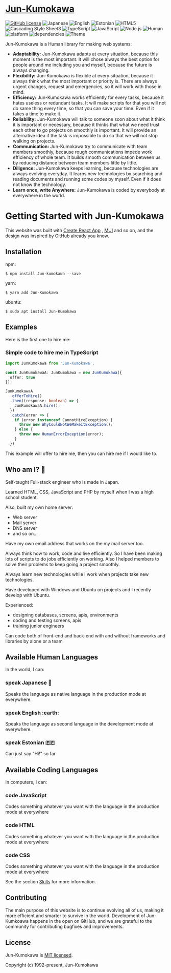 # [Jun-Kumokawa](#)
[![GitHub license](https://img.shields.io/badge/license-MIT-blue.svg)](https://mit-license.org/) ![Japanese](https://img.shields.io/badge/Japanese_(ja__JP)-Native-green) ![English](https://img.shields.io/badge/English_(en__US)-B2-yellow) ![Estonian](https://img.shields.io/badge/Estonian_(et__EE)-0.1%25-red) ![HTML5](https://img.shields.io/badge/HTML5-Advanced-green) ![Cascading Style Sheet3](https://img.shields.io/badge/Cascading_Style_Sheet3-Advanced-green) ![TypeScript](https://img.shields.io/badge/TypeScript-Intermediate-green) ![JavaScript](https://img.shields.io/badge/JavaScript-Advanced-green) ![Node.js](https://img.shields.io/badge/Node.js-Advanced-green) ![Human](https://img.shields.io/badge/Human-v30.0-blue) ![platform](https://img.shields.io/badge/platform-Ubuntu-blue) ![dependencies](https://img.shields.io/badge/dependencies-ubuntu_|_vim_|_hhkb_|_trackball_|_urxvt-success) ![Theme](https://img.shields.io/badge/Theme-dark-%23333333)

Jun-Kumokawa is a Human library for making web systems:

* **Adaptability:** Jun-Kumokawa adapts at every situation, because this moment is the most important. It will chose always the best option for people around me including you and myself, because the future is always changing.
* **Flexibility:** Jun-Kumokawa is flexible at every situation, because it always think what the most important or priority is. There are always urgent changes, request and emergencies, so it will work with those in mind.
* **Efficiency:** Jun-Kumokawa works efficiently for every tasks, because it hates useless or redundant tasks. It will make scripts for that you will not do same thing every time, so that you can save your time. Even if it takes a time to make it.
* **Reliability:** Jun-Kumokawa will talk to someone soon about what it think it is important or necessary, because it thinks that what we need trust each other to go projects on smoothly is important. It will provide an alternative idea if the task is impossible to do so that we will not stop walking on projects.
* **Communication:** Jun-Kumokawa try to communicate with team members smoothly, because rough communications impede work efficiency of whole team. It builds smooth communication between us by reducing distance between team members little by little.
* **Diligence:** Jun-Kumokawa keeps learning, because technologies are always evolving everyday. It learns new technologies by searching and reading documents and running some codes by myself. Even if it does not know the technology.
* **Learn once, write Anywhere:** Jun-Kumokawa is coded by everybody at everywhere in the world.

# Getting Started with Jun-Kumokawa

This website was built with [Create React App](https://github.com/facebook/create-react-app) , [MUI](https://github.com/mui-org/material-ui) and so on, and the design was inspired by GitHub already you know.

## Installation

npm:

``` shell
$ npm install Jun-kumokawa --save
```

yarn:

``` shell
$ yarn add Jun-Kumokawa
```

ubuntu:

``` shell
$ sudo apt install Jun-Kumokawa
```

## Examples

Here is the first one to hire me:

### Simple code to hire me in TypeScript

``` typescript
import JunKumokawa from 'Jun-Kumokawa';

const JunKumokawaA: JunKumokawa = new JunKumokawa({
  offer: true
});

JunKumokawaA
  .offerToHire()
  .then((response: boolean) => {
    JunKumokawaA.hire();
  })
  .catch(error => {
    if (error instanceof CannotHireException) {
      throw new WhyCouldNotWeMakeItException();
    } else {
      throw new HumanErrorException(error);
    }
  })
```

This example will offer to hire me, then you can hire me if I would like to.

## Who am I? :thinking:

Self-taught Full-stack engineer who is made in Japan.

Learned HTML, CSS, JavaScript and PHP by myself when I was a high school student.

Also, built my own home server:
  * Web server
  * Mail server
  * DNS server
  * and so on...

Have my own email address that works on the my mail server too.

Always think how to work, code and live efficiently. So I have been making lots of scripts to do jobs efficiently on working. Also I helped members to solve their problems to keep going a project smoothly.

Always learn new technologies while I work when projects take new technologies.

Have developed with Windows and Ubuntu on projects and I recently develop with Ubuntu.

Experienced:
  * designing databases, screens, apis, environments
  * coding and testing screens, apis
  * training junior engineers

Can code both of front-end and back-end with and without frameworks and libraries by alone or a team

## Available Human Languages

In the world, I can:

### speak Japanese :japan:

Speaks the language as native language in the production mode at everywhere.

### speak English :earth:

Speaks the language as second language in the development mode at everywhere.

### speak Estonian :estonia:

Can just say "Hi!" so far

## Available Coding Languages

In computers, I can:

### code JavaScript

Codes something whatever you want with the language in the production mode at everywhere

### code HTML

Codes something whatever you want with the language in the production mode at everywhere

### code CSS

Codes something whatever you want with the language in the production mode at everywhere

See the section [Skills](https://portfolio.kumoti.jp/#/skill) for more information.

## Contributing

The main purpose of this website is to continue evolving all of us, making it more efficient and smarter to survive in the world. Development of Jun-Kumkoawa happens in the open on GitHub, and we are grateful to the community for contributing bugfixes and improvements.

## License

Jun-Kumokawa is [MIT licensed](https://mit-license.org/).

Copyright (c) 1992-present, Jun-Kumokawa
